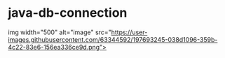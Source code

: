 # java-db-connection

img width="500" alt="image" src="https://user-images.githubusercontent.com/63344592/197693245-038d1096-359b-4c22-83e6-156ea336ce9d.png">


